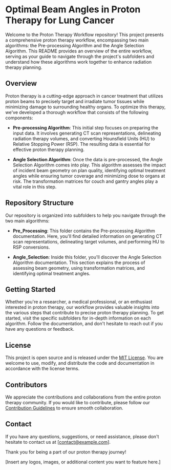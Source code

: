 
# Optimal Beam Angles in Proton Therapy for Lung Cancer
Welcome to the Proton Therapy Workflow repository! This project presents a comprehensive proton therapy workflow, encompassing two main algorithms: the Pre-processing Algorithm and the Angle Selection Algorithm. This README provides an overview of the entire workflow, serving as your guide to navigate through the project's subfolders and understand how these algorithms work together to enhance radiation therapy planning.

## Overview
Proton therapy is a cutting-edge approach in cancer treatment that utilizes proton beams to precisely target and irradiate tumor tissues while minimizing damage to surrounding healthy organs. To optimize this therapy, we've developed a thorough workflow that consists of the following components:

- **Pre-processing Algorithm**: This initial step focuses on preparing the input data. It involves generating CT scan representations, delineating radiation therapy volumes, and converting Hounsfield Units (HU) to Relative Stopping Power (RSP). The resulting data is essential for effective proton therapy planning.

- **Angle Selection Algorithm**: Once the data is pre-processed, the Angle Selection Algorithm comes into play. This algorithm assesses the impact of incident beam geometry on plan quality, identifying optimal treatment angles while ensuring tumor coverage and minimizing dose to organs at risk. The transformation matrices for couch and gantry angles play a vital role in this step.

## Repository Structure

Our repository is organized into subfolders to help you navigate through the two main algorithms:

- **Pre_Processing**: This folder contains the Pre-processing Algorithm documentation. Here, you'll find detailed information on generating CT scan representations, delineating target volumes, and performing HU to RSP conversions.

- **Angle_Selection**: Inside this folder, you'll discover the Angle Selection Algorithm documentation. This section explains the process of assessing beam geometry, using transformation matrices, and identifying optimal treatment angles.

## Getting Started

Whether you're a researcher, a medical professional, or an enthusiast interested in proton therapy, our workflow provides valuable insights into the various steps that contribute to precise proton therapy planning. To get started, visit the specific subfolders for in-depth information on each algorithm. Follow the documentation, and don't hesitate to reach out if you have any questions or feedback.

## License

This project is open source and is released under the [MIT License](LICENSE). You are welcome to use, modify, and distribute the code and documentation in accordance with the license terms.

## Contributors

We appreciate the contributions and collaborations from the entire proton therapy community. If you would like to contribute, please follow our [Contribution Guidelines](CONTRIBUTING.md) to ensure smooth collaboration.

## Contact

If you have any questions, suggestions, or need assistance, please don't hesitate to contact us at [contact@example.com].

Thank you for being a part of our proton therapy journey!

[Insert any logos, images, or additional content you want to feature here.]
